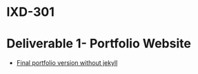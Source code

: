 <h1>IXD-301</h1>

<h1>Deliverable 1- Portfolio Website</h1>

- [Final portfolio version without jekyll](http://martinemcgrath.github.io/301-portfolio/index.html) 